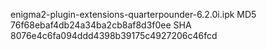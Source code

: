 enigma2-plugin-extensions-quarterpounder-6.2.0i.ipk
MD5 76f68ebaf4db24a34ba2cb8af8d3f0ee
SHA 8076e4c6fa094ddd4398b39175c4927206c46fcd

